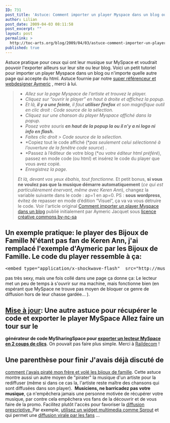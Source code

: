 ```yaml
---
ID: 731
post_title: 'Astuce: Comment importer un player Myspace dans un blog ou site web'
author: Lilian
post_date: 2009-04-03 08:11:58
post_excerpt: ""
layout: post
permalink: >
  http://toc-arts.org/blog/2009/04/03/astuce-comment-importer-un-player-myspace-dans-un-blog-ou-site-web/
published: true
---
```

Astuce pratique pour ceux qui ont leur musique sur MySpace et voudrait pouvoir l'exporter ailleurs sur leur site ou leur blog. Voici un petit tutoriel pour importer un player Myspace dans un blog ou n'importe quelle autre page qui accepte du html. Astuce fournie par notre [super référenceur et webdesigner Aymeric][1] , merci à lui. 
> *   *Allez sur la page Myspace de l’artiste et trouvez le player.*
> *   *Cliquez sur “ouvrir le player” en haut à droite et affichez la popup.*
> *   *Et là, **il y a une feinte**, il faut **utiliser firefox** et son magnifique outil en clic droit : Code source de la sélection.*
> *   *Cliquez sur une chanson du player Myspace affiché dans la popup.*
> *   *Posez votre souris **en haut de la popup la ou il n’y a ni logo ni info en flash.***
> *   *Faites clic droit > Code source de la sélection.*
> *   *Copiez tout le code affiché (**pas seulement celui sélectionné à l’ouverture de la fenêtre code source*) .
> *   *Passez à l’éditeur de votre blog (**ou votre éditeur html préféré*), passez en mode code (ou html) et insérez le code du player que vous avez copié.
> *   *Enregistrez la page.*
> 
> *Et là, devant vos yeux ébahis, tout fonctionne.* Et petit bonus, **si vous ne voulez pas que la musique démarre automatiquement** (*ce qui est particulièrement énervant, même avec Keren Ann*), changez la variable suivante dans le code : ap=1 en ap=0. PS : **sous wordpress**, évitez de repasser en mode d’édition “Visuel”, ça va va vous détruire le code. Voir l'article original [Comment importer un player Myspace dans un blog][2] publié initialement par Aymeric Jacquet sous [licence créative commons by-nc-sa][3] 
## Un exemple pratique: le player des Bijoux de Famille N'étant pas fan de Keren Ann, j'ai remplacé l'exemple d'Aymeric par les Bijoux de Famille. Le code du player ressemble à ça: 

<pre id="line1">&lt;<span class="start-tag">embed</span><span class="attribute-name"> type</span>=<span class="attribute-value">"application/x-shockwave-flash" </span><span class="attribute-name"> src</span>=<span class="attribute-value">"http://musicservices.myspace.com/Modules/ MusicServices/Services/Embed.ashx/ptype=3,ap=0, plid=45553,artid=6401378,profid=167890924,sindex=2.2, shuffle=true,sseed=78984,amix=false,pmix=false" </span><span class="attribute-name"> style</span>=<span class="attribute-value">"" </span><span class="attribute-name">id</span>=<span class="attribute-value">"shell" </span><span class="attribute-name">name</span>=<span class="attribute-value">"shell" </span><span class="attribute-name">bgcolor</span>=<span class="attribute-value">"#101010" </span><span class="attribute-name">quality</span>=<span class="attribute-value">"high"</span><span class="attribute-name"> allowscriptaccess</span>=<span class="attribute-value">"always" </span><span class="attribute-name"> wmode</span>=<span class="attribute-value">"transparent" </span><span class="attribute-name">flashvars</span>=<span class="attribute-value">"e=http%3A//music.myspace.com/ index.cfm%3Ffuseaction%3Dmusic.popupplayer% 26sindex%3D2.2%26shuffle%3Dtrue%26amix%3Dfalse%26 pmix%3Dfalse%26plid%3D45553%26artid% 3D6401378%26profid%3D167890924%26friendid% 3D167890924%26sseed%3D78984%26ptype%3D3%26stime %3D4.884920634920635%26ap%3D1" </span><span class="attribute-name">height</span>=<span class="attribute-value">"485" </span><span class="attribute-name">width</span>=<span class="attribute-value">"300"</span>&gt;</pre> pas très sexy, mais une fois collé dans une page ça donne ça: Le lecteur met un peu de temps à s'ouvrir sur ma machine, mais fonctionne bien (en espérant que MySpace ne trouve pas moyen de bloquer ce genre de diffusion hors de leur chasse gardée... ). 

## <span style="text-decoration: underline;">Mise à jour</span>: Une autre astuce pour récupérer le code et exporter le player MySpace Allez faire un tour sur le 

**générateur de code MySharingSpace pour [exporter un lecteur MySpace en 2 coups de clics][4]**. On pouvait pas faire plus simple. Merci à [Raildecom][5] ! 
## Une parenthèse pour finir J'avais déjà discuté de 

[comment j'avais piraté mon frère et volé les bijoux de famille][6]. Cette astuce montre aussi un autre moyen de "pirater" la musique d'un artiste pour la rediffuser (même si dans ce cas la, l'artiste reste maître des chansons qui sont diffusées dans son player).  **Musiciens, ne barricadez pas votre musique**, ça n'empêchera jamais une personne motivée de récupérer votre musique, par contre cela empêchera vos fans de la découvrir et de vous faire de la promo. Facilitez plutôt l'accès pour favoriser la [diffusion prescriptive. ][7] Par exemple, [utilisez un widget multimedia comme Sprout][8] et qui permet une [diffusion virale par les fans][9] ...

 [1]: http://www.ajcrea.com/ "agence web réferencement webdesign formation entreprises"
 [2]: http://ajblog.fr/aide-memoire/521-comment-importer-un-player-myspace-dans-un-blog.html "comment importer un player myspace dans un blog"
 [3]: http://creativecommons.org/licenses/by-nc-sa/3.0/deed.fr "by-nc-sa"
 [4]: http://myspace.raildecom.fr/ "exporter un lecteur myspace"
 [5]: http://myspace.raildecom.fr/ "rail de com"
 [6]: http://toc-arts.org/blog/2008/06/04/pourquoi-jai-pirate-mon-frere-et-vole-les-bijoux-de-famille/ "telecharger mp3 myspace"
 [7]: http://toc-arts.org/blog/tag/diffusion-prescriptive/ "diffusion prescriptive musique"
 [8]: http://toc-arts.org/blog/2008/06/06/creer-un-widget-avec-sprout-le-widget-des-bijoux-de-famille/ "creer un widget sprout"
 [9]: http://toc-arts.org/blog/tag/marketing-viral/ "marketing viral"